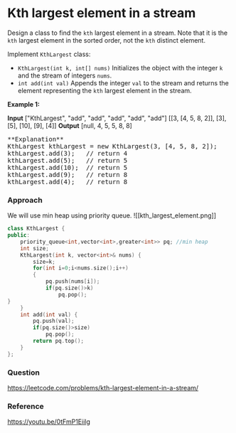 # Kth largest element in a stream

Design a class to find the `kth` largest element in a stream. Note that it is the `kth` largest element in the sorted order, not the `kth` distinct element.

Implement `KthLargest` class:

-   `KthLargest(int k, int[] nums)` Initializes the object with the integer `k` and the stream of integers `nums`.
-   `int add(int val)` Appends the integer `val` to the stream and returns the element representing the `kth` largest element in the stream.


**Example 1:**

**Input**
["KthLargest", "add", "add", "add", "add", "add"]
[[3, [4, 5, 8, 2]], [3], [5], [10], [9], [4]]
**Output**
[null, 4, 5, 5, 8, 8]
<pre>
**Explanation**
KthLargest kthLargest = new KthLargest(3, [4, 5, 8, 2]);
kthLargest.add(3);   // return 4
kthLargest.add(5);   // return 5
kthLargest.add(10);  // return 5
kthLargest.add(9);   // return 8
kthLargest.add(4);   // return 8
</pre>



### Approach

We will use min heap using priority queue. 
![[kth_largest_element.png]]

```C++
class KthLargest {
public:
    priority_queue<int,vector<int>,greater<int>> pq; //min heap
    int size;
    KthLargest(int k, vector<int>& nums) {
        size=k;
        for(int i=0;i<nums.size();i++)
        {
            pq.push(nums[i]);
            if(pq.size()>k)
                pq.pop();
}
    }
    int add(int val) {
        pq.push(val);
        if(pq.size()>size)
            pq.pop();
        return pq.top();
    }
};
```




### Question
https://leetcode.com/problems/kth-largest-element-in-a-stream/

### Reference
https://youtu.be/0tFmP1Eiilg